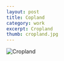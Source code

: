 ```yaml
---
layout: post
title: Copland
category: work
excerpt: Cropland
thumb: cropland.jpg
---
```


<p><img src="{{ site.file }}/cropland.jpg" alt="Cropland"></p>